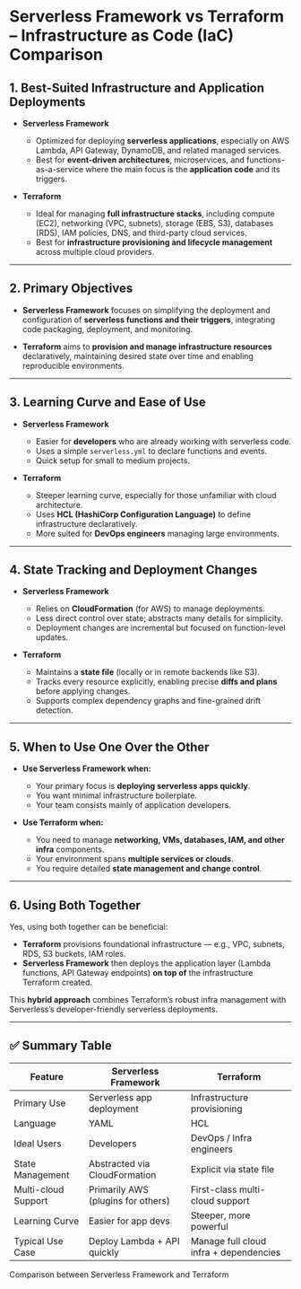 # Serverless Framework vs Terraform – Infrastructure as Code (IaC) Comparison

## 1. Best-Suited Infrastructure and Application Deployments

- **Serverless Framework**  
  - Optimized for deploying **serverless applications**, especially on AWS Lambda, API Gateway, DynamoDB, and related managed services.  
  - Best for **event-driven architectures**, microservices, and functions-as-a-service where the main focus is the **application code** and its triggers.

- **Terraform**  
  - Ideal for managing **full infrastructure stacks**, including compute (EC2), networking (VPC, subnets), storage (EBS, S3), databases (RDS), IAM policies, DNS, and third-party cloud services.  
  - Best for **infrastructure provisioning and lifecycle management** across multiple cloud providers.

---

## 2. Primary Objectives

- **Serverless Framework** focuses on simplifying the deployment and configuration of **serverless functions and their triggers**, integrating code packaging, deployment, and monitoring.

- **Terraform** aims to **provision and manage infrastructure resources** declaratively, maintaining desired state over time and enabling reproducible environments.

---

## 3. Learning Curve and Ease of Use

- **Serverless Framework**  
  - Easier for **developers** who are already working with serverless code.  
  - Uses a simple `serverless.yml` to declare functions and events.  
  - Quick setup for small to medium projects.

- **Terraform**  
  - Steeper learning curve, especially for those unfamiliar with cloud architecture.  
  - Uses **HCL (HashiCorp Configuration Language)** to define infrastructure declaratively.  
  - More suited for **DevOps engineers** managing large environments.

---

## 4. State Tracking and Deployment Changes

- **Serverless Framework**  
  - Relies on **CloudFormation** (for AWS) to manage deployments.  
  - Less direct control over state; abstracts many details for simplicity.  
  - Deployment changes are incremental but focused on function-level updates.

- **Terraform**  
  - Maintains a **state file** (locally or in remote backends like S3).  
  - Tracks every resource explicitly, enabling precise **diffs and plans** before applying changes.  
  - Supports complex dependency graphs and fine-grained drift detection.

---

## 5. When to Use One Over the Other

- **Use Serverless Framework when:**  
  - Your primary focus is **deploying serverless apps quickly**.  
  - You want minimal infrastructure boilerplate.  
  - Your team consists mainly of application developers.

- **Use Terraform when:**  
  - You need to manage **networking, VMs, databases, IAM, and other infra** components.  
  - Your environment spans **multiple services or clouds**.  
  - You require detailed **state management and change control**.

---

## 6. Using Both Together

Yes, using both together can be beneficial:

- **Terraform** provisions foundational infrastructure — e.g., VPC, subnets, RDS, S3 buckets, IAM roles.  
- **Serverless Framework** then deploys the application layer (Lambda functions, API Gateway endpoints) **on top of** the infrastructure Terraform created.  

This **hybrid approach** combines Terraform’s robust infra management with Serverless’s developer-friendly serverless deployments.

---

## ✅ Summary Table

| Feature                     | Serverless Framework                | Terraform                              |
|-----------------------------|-------------------------------------|------------------------------------------|
| Primary Use                 | Serverless app deployment           | Infrastructure provisioning              |
| Language                    | YAML                                | HCL                                      |
| Ideal Users                 | Developers                          | DevOps / Infra engineers                 |
| State Management            | Abstracted via CloudFormation       | Explicit via state file                  |
| Multi-cloud Support         | Primarily AWS (plugins for others)  | First-class multi-cloud support         |
| Learning Curve              | Easier for app devs                 | Steeper, more powerful                   |
| Typical Use Case            | Deploy Lambda + API quickly         | Manage full cloud infra + dependencies  |


Comparison between Serverless Framework and Terraform
